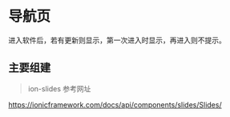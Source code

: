 # 导航页
进入软件后，若有更新则显示，第一次进入时显示，再进入则不提示。

## 主要组建
> ion-slides 参考网址

https://ionicframework.com/docs/api/components/slides/Slides/

